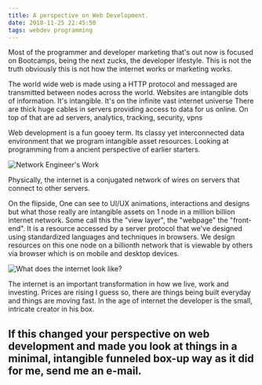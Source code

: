 ```yaml
---
title: A perspective on Web Development.
date: 2018-11-25 22:45:50
tags: webdev programming
---
```


Most of the programmer and developer marketing that's out now is focused on Bootcamps, being the next zucks, the developer lifestyle. This is not the truth obviously this is not how the internet works or marketing works. 

The world wide web is made using a HTTP protocol and messaged are transmitted between nodes across the world. Websites are intangible dots of information. It's intangible. It's on  the infinite vast internet universe There are thick huge cables in servers providing access to data for us online. On top of that are ad servers, analytics, tracking, security, vpns

Web development is a fun gooey term. Its classy yet interconnected data environment that we program intangible asset resources. Looking at programming from a ancient perspective of earlier starters.

![Network Engineer's Work](https://www.itrw.net/wp-content/uploads/2016/06/server_spaghetti_4.jpg "Logo Title Text 1")

Physically, the internet is a conjugated network of wires on servers that connect to other servers.

On the flipside, One can see to UI/UX animations, interactions and designs but what those really are intangible assets on 1 node in a million billion internet network. Some call this the "view layer", the "webpage" the "front-end". It is a resource accessed by a server protocol that we've designed using standardized languages and techniques in browsers. We design resources on this one node on a billionth network that is viewable by others via browser which is on mobile and desktop devices. 

![What does the internet look like?](https://image.slidesharecdn.com/week1-introtointernet-131018023052-phpapp01/95/week-1intro-to-internet-6-638.jpg "Logo Title Text 1")

The internet is an important transformation in how we live, work and investing. Prices are rising I guess so, there are things being built everyday and things are moving fast. In the age of internet the developer is the small, intricate creator in his box. 

## If this changed your perspective on web development and made you look at things in a minimal, intangible funneled box-up way as it did for me, send me an e-mail.